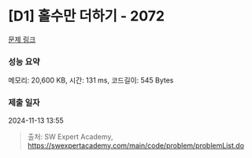 # [D1] 홀수만 더하기 - 2072 

[문제 링크](https://swexpertacademy.com/main/code/problem/problemDetail.do?contestProbId=AV5QSEhaA5sDFAUq) 

### 성능 요약

메모리: 20,600 KB, 시간: 131 ms, 코드길이: 545 Bytes

### 제출 일자

2024-11-13 13:55



> 출처: SW Expert Academy, https://swexpertacademy.com/main/code/problem/problemList.do